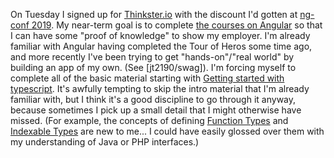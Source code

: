 On Tuesday I signed up for [Thinkster.io](https://thinkster.io) with the discount I'd gotten at [ng-conf 2019](https://www.ng-conf.org/). My near-term goal is to complete [the courses on Angular](https://thinkster.io/topics/angular2) so that I can have some "proof of knowledge" to show my employer. I'm already familiar with Angular having completed the Tour of Heros some time ago, and more recently I've been trying to get "hands-on"/"real world" by building an app of my own. (See [jt2190/swag]). I'm forcing myself to complete all of the basic material starting with [Getting started with typescript](https://thinkster.io/tutorials/getting-started-with-typescript). It's awfully tempting to skip the intro material that I'm already familiar with, but I think it's a good discipline to go through it anyway, because sometimes I pick up a small detail that I might otherwise have missed. (For example, the concepts of defining [Function Types](https://www.typescriptlang.org/docs/handbook/interfaces.html#function-types) and [Indexable Types](https://www.typescriptlang.org/docs/handbook/interfaces.html##indexable-types) are new to me... I could have easily glossed over them with my understanding of Java or PHP interfaces.)
